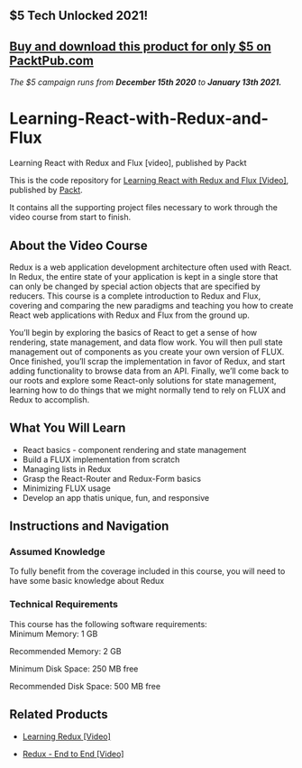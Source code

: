 ## $5 Tech Unlocked 2021!
[Buy and download this product for only $5 on PacktPub.com](https://www.packtpub.com/)
-----
*The $5 campaign         runs from __December 15th 2020__ to __January 13th 2021.__*

# Learning-React-with-Redux-and-Flux
Learning React with Redux and Flux [video], published by Packt

This is the code repository for [Learning React with Redux and Flux [Video]](https://www.packtpub.com/web-development/learning-react-redux-and-flux-video), published by [Packt](https://www.packtpub.com/?utm_source=github). 

It contains all the supporting project files necessary to work through the video course from start to finish.

## About the Video Course
Redux is a web application development architecture often used with React. In Redux, the entire state of your application is kept in a single store that can only be changed by special action objects that are specified by reducers. This course is a complete introduction to Redux and Flux, covering and comparing the new paradigms and teaching you how to create React web applications with Redux and Flux from the ground up.

You’ll begin by exploring the basics of React to get a sense of how rendering, state management, and data flow work. You will then pull state management out of components as you create your own version of FLUX. Once finished, you’ll scrap the implementation in favor of Redux, and start adding functionality to browse data from an API. Finally, we’ll come back to our roots and explore some React-only solutions for state management, learning how to do things that we might normally tend to rely on FLUX and Redux to accomplish.

<H2>What You Will Learn</H2>
<DIV class=book-info-will-learn-text>
<UL>
<LI> React basics - component rendering and state management
<LI> Build a FLUX implementation from scratch
<LI> Managing lists in Redux
<LI> Grasp the React-Router and Redux-Form basics
<LI> Minimizing FLUX usage
<LI> Develop an app thatis unique, fun, and responsive
</LI></UL></DIV>

## Instructions and Navigation
### Assumed Knowledge
To fully benefit from the coverage included in this course, you will need to have some basic knowledge about Redux<br/>

### Technical Requirements
This course has the following software requirements:<br/>
Minimum Memory: 1 GB

Recommended Memory: 2 GB

Minimum Disk Space: 250 MB free

Recommended Disk Space: 500 MB free


## Related Products
* [Learning Redux [Video]](https://www.packtpub.com/web-development/learning-redux-video)

* [Redux - End to End [Video]](https://www.packtpub.com/application-development/redux-%E2%80%93-end-end-video)
